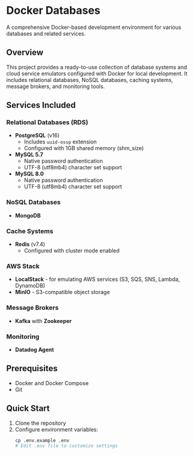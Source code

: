 # Docker Databases

A comprehensive Docker-based development environment for various databases and related services.

## Overview

This project provides a ready-to-use collection of database systems and cloud service emulators configured with Docker for local development. It includes relational databases, NoSQL databases, caching systems, message brokers, and monitoring tools.

## Services Included

### Relational Databases (RDS)
- **PostgreSQL** (v16)
  - Includes `uuid-ossp` extension
  - Configured with 1GB shared memory (shm_size)
- **MySQL 5.7**
  - Native password authentication
  - UTF-8 (utf8mb4) character set support
- **MySQL 8.0**
  - Native password authentication
  - UTF-8 (utf8mb4) character set support

### NoSQL Databases
- **MongoDB**

### Cache Systems
- **Redis** (v7.4)
  - Configured with cluster mode enabled

### AWS Stack
- **LocalStack** - for emulating AWS services (S3, SQS, SNS, Lambda, DynamoDB)
- **MinIO** - S3-compatible object storage

### Message Brokers
- **Kafka** with **Zookeeper**

### Monitoring
- **Datadog Agent**

## Prerequisites

- Docker and Docker Compose
- Git

## Quick Start

1. Clone the repository
2. Configure environment variables:
   ```bash
   cp .env.example .env
   # Edit .env file to customize settings
   ```
